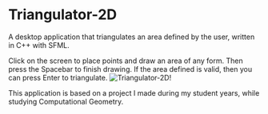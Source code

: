 # Triangulator-2D

A desktop application that triangulates an area defined by the user, written in C++ with SFML.

Click on the screen to place points and draw an area of any form. Then press the Spacebar to finish drawing. If the area defined is valid, then you can press Enter to triangulate.
![Triangulator-2D!](showcase.gif "Triangulator-2D")

This application is based on a project I made during my student years, while studying Computational Geometry.

